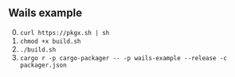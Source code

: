 ## Wails example

0. `curl https://pkgx.sh | sh`
1. `chmod +x build.sh`
2. `./build.sh`
3. `cargo r -p cargo-packager -- -p wails-example --release -c packager.json`